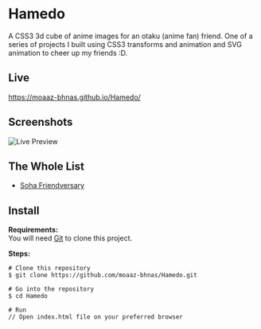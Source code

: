 # Hamedo
A CSS3 3d cube of anime images for an otaku (anime fan) friend. One of a series of projects I built using CSS3 transforms and animation and SVG animation to cheer up my friends :D.

## Live
https://moaaz-bhnas.github.io/Hamedo/

## Screenshots
![Live Preview](https://media.giphy.com/media/7YC0V8JuvpG5KWIozR/giphy.gif)

## The Whole List
- [Soha Friendversary](https://github.com/moaaz-bhnas/soha-friendversary#friendversary)

## Install
<b>Requirements:</b>  
You will need [Git](https://git-scm.com/) to clone this project.  

<b>Steps:</b>
```
# Clone this repository
$ git clone https://github.com/moaaz-bhnas/Hamedo.git

# Go into the repository
$ cd Hamedo

# Run
// Open index.html file on your preferred browser
```
